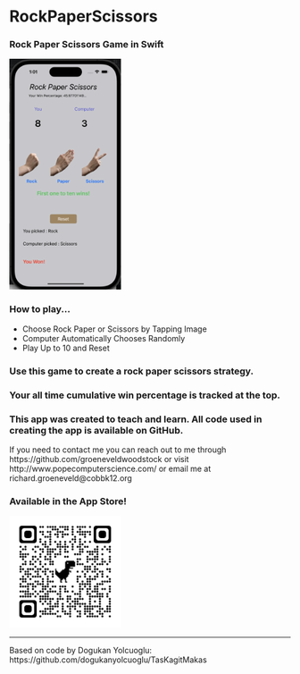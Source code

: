 # RockPaperScissors
<h3>
Rock Paper Scissors Game in Swift
</h3>
<img src="https://github.com/groeneveldwoodstock/RockPaperScissors/blob/main/rockpaperscissors.png" alt="Screen Shot" style="width:200px;">
<h3>
How to play... 
</h3>
<ul>
  <li>Choose Rock Paper or Scissors by Tapping Image</li>
  <li>Computer Automatically Chooses Randomly </li>
  <li>Play Up to 10 and Reset</li>
</ul>
<h3>
Use this game to create a rock paper scissors strategy. 
</h3>
<h3>
Your all time cumulative win percentage is tracked at the top.  
</h3>
<h3>
This app was created to teach and learn. All code used in creating the app is available on GitHub.
</h3>
<p>If you need to contact me you can reach out to me through https://github.com/groeneveldwoodstock or visit http://www.popecomputerscience.com/ or email me at richard.groeneveld@cobbk12.org 
</p>
<h3>Available in the App Store!</h3>
<img src="https://github.com/groeneveldwoodstock/OfflineChat/blob/main/groeneveldAppStore.png" alt="Screen Shot" style="width:200px;">
<hr>
<p>
Based on code by Dogukan Yolcuoglu:
https://github.com/dogukanyolcuoglu/TasKagitMakas
</p>
</body>

